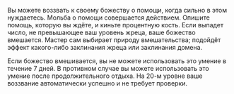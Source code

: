 Вы можете воззвать к своему божеству о помощи, когда сильно в этом нуждаетесь. Мольба о помощи совершается действием. Опишите помощь, которую вы ждёте, и киньте процентную кость. Если выпадет число, не превышающее ваш уровень жреца, ваше божество вмешается. Мастер сам выбирает природу вмешательства; подойдёт эффект какого-либо заклинания жреца или заклинания домена.

Если божество вмешивается, вы не можете использовать это умение в течение 7 дней. В противном случае вы можете использовать это умение после продолжительного отдыха. На 20-м уровне ваше воззвание автоматически успешно и не требует проверки.